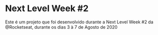 # Next Level Week #2
 
Este é um projeto que foi desenvolvido durante a Next Level Week #2 da @Rocketseat, durante os dias 3 à 7 de Agosto de 2020
